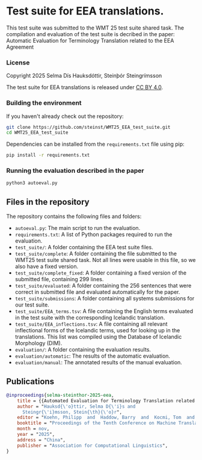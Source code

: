 # Test suite for EEA translations.

This test suite was submitted to the WMT 25 test suite shared task. The compilation and evaluation of the test suite is decribed in the paper: Automatic Evaluation for Terminology Translation related to the EEA Agreement

### License 
Copyright 2025 Selma Dís Hauksdóttir, Steinþór Steingrímsson

The test suite for EEA translations is released under [CC BY 4.0](LICENSE).


### Building the environment

If you haven't already check out the repository:
```bash
git clone https://github.com/steinst/WMT25_EEA_test_suite.git
cd WMT25_EEA_test_suite
```

Dependencies can be installed from the `requirements.txt` file using pip:
```bash
pip install -r requirements.txt
```

### Running the evaluation described in the paper
```bash
python3 autoeval.py
```

## Files in the repository
The repository contains the following files and folders:
- `autoeval.py`: The main script to run the evaluation.
- `requirements.txt`: A list of Python packages required to run the evaluation.
- `test_suite/`: A folder containing the EEA test suite files.
- `test_suite/complete`: A folder containing the file submitted to the WMT25 test suite shared task. Not all lines were usable in this file, so we also have a fixed version.
- `test_suite/complete_fixed`: A folder containing a fixed version of the submitted file, containing 299 lines.
- `test_suite/evaluated`: A folder containing the 256 sentences that were correct in submitted file and evaluated automatically for the paper.
- `test_suite/submissions`: A folder containing all systems submissions for our test suite.
- `test_suite/EEA_terms.tsv`: A file containing the English terms evaluated in the test suite with the corresponding Icelandic translation.
- `test_suite/EEA_inflections.tsv`: A file containing all relevant inflectional forms of the Icelandic terms, used for looking up in the translations. This list was compiled using the Database of Icelandic Morphology (DIM).
- `evaluation/`: A folder containing the evaluation results.
- `evaluation/automatic`: The results of the automatic evaluation.
- `evaluation/manual`: The annotated results of the manual evaluation.

## Publications

```bibtex	
@inproceedings{selma-steinthor-2025-eea,
    title = {{Automated Evaluation for Terminology Translation related to the EEA Agreement}},
    author = "Hauksd{\'o}ttir, Selma D{\'i}s and
      Steingr{\'i}msson, Stein{\th}{\'o}r",
    editor = "Koehn, Philipp  and  Haddow, Barry  and  Kocmi, Tom  and  Monz, Christof",
    booktitle = "Proceedings of the Tenth Conference on Machine Translation",
    month = nov,
    year = "2025", 
    address = "China", 
    publisher = "Association for Computational Linguistics", 
}
```
